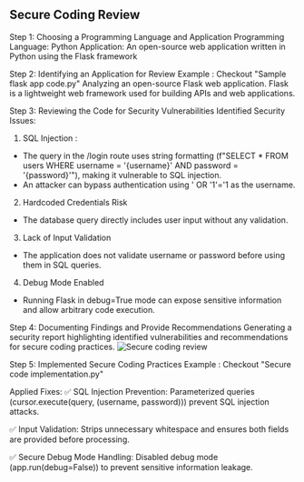 ## Secure Coding Review
Step 1: Choosing a Programming Language and Application
Programming Language: Python
Application: An open-source web application written in Python using the Flask framework

Step 2: Identifying an Application for Review
Example : Checkout "Sample flask app code.py"
Analyzing an open-source Flask web application. Flask is a lightweight web framework used for building APIs and web applications.

Step 3: Reviewing the Code for Security Vulnerabilities
Identified Security Issues:
1. SQL Injection :
- The query in the /login route uses string formatting (f"SELECT * FROM users WHERE username = '{username}' AND password = '{password}'"), making it vulnerable to SQL injection.
- An attacker can bypass authentication using ' OR '1'='1 as the username.

2. Hardcoded Credentials Risk
- The database query directly includes user input without any validation.

3. Lack of Input Validation
- The application does not validate username or password before using them in SQL queries.

4. Debug Mode Enabled
- Running Flask in debug=True mode can expose sensitive information and allow arbitrary code execution.

Step 4: Documenting Findings and Provide Recommendations
Generating a security report highlighting identified vulnerabilities and recommendations for secure coding practices.
![Secure coding review](https://github.com/user-attachments/assets/eae0310a-d422-4ad8-acd5-a0abdda3e05f)

Step 5: Implemented Secure Coding Practices
Example : Checkout "Secure code implementation.py"

Applied Fixes:
✅ SQL Injection Prevention:
Parameterized queries (cursor.execute(query, (username, password))) prevent SQL injection attacks.

✅ Input Validation:
Strips unnecessary whitespace and ensures both fields are provided before processing.

✅ Secure Debug Mode Handling:
Disabled debug mode (app.run(debug=False)) to prevent sensitive information leakage.

